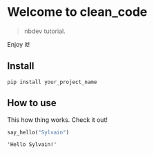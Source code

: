 # Welcome to clean_code
> nbdev tutorial. 


Enjoy it!

## Install

`pip install your_project_name`

## How to use

This how thing works. Check it out!

```python
say_hello("Sylvain")
```




    'Hello Sylvain!'


